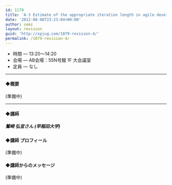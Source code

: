 ```yaml
---
id: 1170
title: 'A-3 Estimate of the appropriate iteration length in agile development by conducting simulation【講演】'
date: '2012-08-08T23:23:04+00:00'
author: semi
layout: revision
guid: 'http://xpjug.com/1079-revision-4/'
permalink: /1079-revision-4/
---
```


- 時間 — 13:20〜14:20
- 会場 — AB会場：55N号館 1F 大会議室
- 定員 — なし

---

#### ◆概要

(準備中)

---

#### ◆講師

##### 鷲崎 弘宜さん (早稲田大学)

#### ◆講師 プロフィール

(準備中)

#### ◆講師からのメッセージ

(準備中)